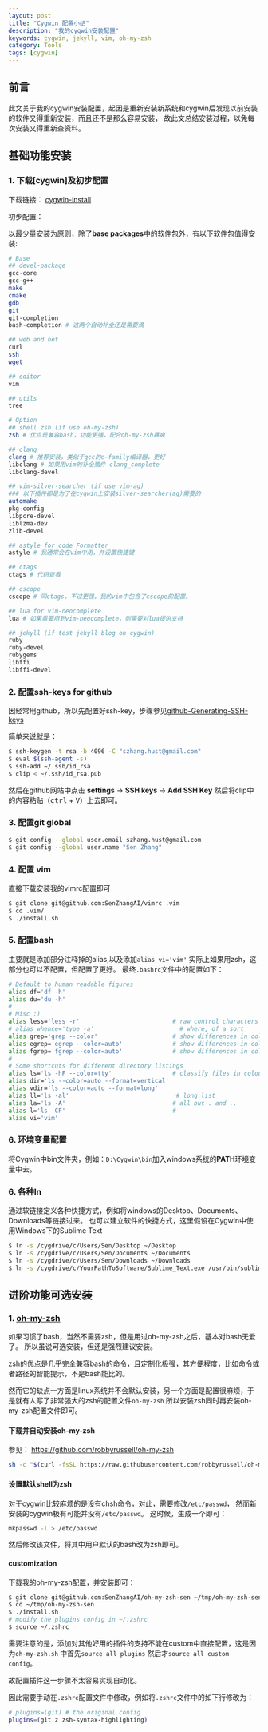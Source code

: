 ```yaml
---
layout: post
title: "Cygwin 配置小结"
description: "我的cygwin安装配置"
keywords: cygwin, jekyll, vim, oh-my-zsh
category: Tools
tags: [cygwin]
---
```


## 前言
此文关于我的cygwin安装配置，起因是重新安装新系统和cygwin后发现以前安装的软件又得重新安装，而且还不是那么容易安装，
故此文总结安装过程，以免每次安装又得重新查资料。

## 基础功能安装
### 1. 下载[cygwin]及初步配置

下载链接： [cygwin-install](https://cygwin.com/install.html)

初步配置：

以最少量安装为原则，除了**base packages**中的软件包外，有以下软件包值得安装:

``` bash
# Base
## devel-package
gcc-core
gcc-g++
make
cmake
gdb
git
git-completion
bash-completion # 这两个自动补全还是需要滴

## web and net
curl
ssh
wget

## editor
vim

## utils
tree

# Option
## shell zsh (if use oh-my-zsh)
zsh # 优点是兼容bash，功能更强，配合oh-my-zsh暴爽

## clang
clang # 推荐安装，类似于gcc的c-family编译器，更好
libclang # 如果用vim的补全插件 clang_complete
libclang-devel

## vim-silver-searcher (if use vim-ag)
### 以下插件都是为了在cygwin上安装silver-searcher(ag)需要的
automake
pkg-config
libpcre-devel
liblzma-dev
zlib-devel

## astyle for code Formatter
astyle # 我通常会在vim中用，并设置快捷键

## ctags
ctags # 代码查看

## cscope
cscope # 同ctags，不过更强，我的vim中包含了cscope的配置。

## lua for vim-neocomplete
lua # 如果需要用到vim-neocomplete，则需要对lua提供支持

## jekyll (if test jekyll blog on cygwin)
ruby
ruby-devel
rubygems
libffi
libffi-devel
```

### 2. 配置ssh-keys for github
因经常用github，所以先配置好ssh-key，步骤参见[github-Generating-SSH-keys](https://help.github.com/articles/connecting-to-github-with-ssh/)

简单来说就是：

```bash
$ ssh-keygen -t rsa -b 4096 -C "szhang.hust@gmail.com"
$ eval $(ssh-agent -s)
$ ssh-add ~/.ssh/id_rsa
$ clip < ~/.ssh/id_rsa.pub
```

然后在github网站中点击 **settings** -> **SSH keys** -> **Add SSH Key**
然后将clip中的内容粘贴（<kbd>ctrl</kbd> + <kbd>V</kbd>）上去即可。

### 3. 配置git global

```bash
$ git config --global user.email szhang.hust@gmail.com
$ git config --global user.name "Sen Zhang"
```

### 4. 配置 vim
直接下载安装我的vimrc配置即可

```bash
$ git clone git@github.com:SenZhangAI/vimrc .vim
$ cd .vim/
$ ./install.sh
```

### 5. 配置bash
主要就是添加部分注释掉的alias,以及添加`alias vi='vim'`
实际上如果用zsh，这部分也可以不配置，但配置了更好。
最终`.bashrc`文件中的配置如下：

```bash
# Default to human readable figures
alias df='df -h'
alias du='du -h'
#
# Misc :)
alias less='less -r'                          # raw control characters
# alias whence='type -a'                        # where, of a sort
alias grep='grep --color'                     # show differences in colour
alias egrep='egrep --color=auto'              # show differences in colour
alias fgrep='fgrep --color=auto'              # show differences in colour
#
# Some shortcuts for different directory listings
alias ls='ls -hF --color=tty'                 # classify files in colour
alias dir='ls --color=auto --format=vertical'
alias vdir='ls --color=auto --format=long'
alias ll='ls -al'                              # long list
alias la='ls -A'                              # all but . and ..
alias l='ls -CF'                              #
alias vi='vim'
```

### 6. 环境变量配置
将Cygwin中bin文件夹，例如：`D:\Cygwin\bin`加入windows系统的**PATH**环境变量中去。

### 6. 各种ln
通过软链接定义各种快捷方式，例如将windows的Desktop、Documents、Downloads等链接过来。
也可以建立软件的快捷方式，这里假设在Cygwin中使用Windows下的Sublime Text

```bash
$ ln -s /cygdrive/c/Users/Sen/Desktop ~/Desktop
$ ln -s /cygdrive/c/Users/Sen/Documents ~/Documents
$ ln -s /cygdrive/c/Users/Sen/Downloads ~/Downloads
$ ln -s /cygdrive/c/YourPathToSoftware/Sublime_Text.exe /usr/bin/sublime_text
```

## 进阶功能可选安装
### 1. [oh-my-zsh](https://github.com/robbyrussell/oh-my-zsh)
如果习惯了bash，当然不需要zsh，但是用过oh-my-zsh之后，基本对bash无爱了。
所以虽说可选安装，但还是强烈建议安装。

zsh的优点是几乎完全兼容bash的命令，且定制化极强，其方便程度，比如命令或者路径的智能提示，不是bash能比的。

然而它的缺点一方面是linux系统并不会默认安装，另一个方面是配置很麻烦，于是就有人写了非常强大的zsh的配置文件`oh-my-zsh`
所以安装zsh同时再安装oh-my-zsh配置文件即可。

#### 下载并自动安装oh-my-zsh

参见： <https://github.com/robbyrussell/oh-my-zsh>

```bash
sh -c "$(curl -fsSL https://raw.githubusercontent.com/robbyrussell/oh-my-zsh/master/tools/install.sh)"
```

#### 设置默认shell为zsh
对于cygwin比较麻烦的是没有chsh命令，对此，需要修改`/etc/passwd`，
然而新安装的cygwin极有可能并没有`/etc/passwd`。
这时候，生成一个即可：

```bash
mkpasswd -l > /etc/passwd
```

然后修改该文件，将其中用户默认的bash改为zsh即可。

#### customization
下载我的oh-my-zsh配置，并安装即可：

```bash
$ git clone git@github.com:SenZhangAI/oh-my-zsh-sen ~/tmp/oh-my-zsh-sen
$ cd ~/tmp/oh-my-zsh-sen
$ ./install.sh
# modify the plugins config in ~/.zshrc
$ source ~/.zshrc
```

需要注意的是，添加对其他好用的插件的支持不能在custom中直接配置，这是因为`oh-my-zsh.sh`
中首先`source all plugins` 然后才`source all custom config`。

故配置插件这一步骤不太容易实现自动化。

因此需要手动在`.zshrc`配置文件中修改，例如将`.zshrc`文件中的如下行修改为：

```bash
# plugins=(git) # the original config
plugins=(git z zsh-syntax-highlighting)
```
